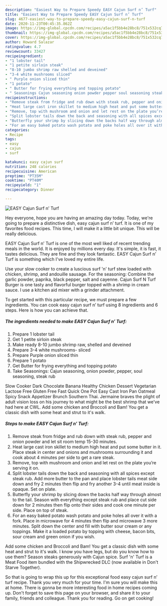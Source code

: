 ```yaml
---
description: "Easiest Way to Prepare Speedy EASY Cajun Surf n’ Turf"
title: "Easiest Way to Prepare Speedy EASY Cajun Surf n’ Turf"
slug: 4677-easiest-way-to-prepare-speedy-easy-cajun-surf-n-turf
date: 2020-11-23T00:45:35.862Z
image: https://img-global.cpcdn.com/recipes/a5ac1f5bb4e28bc8/751x532cq70/easy-cajun-surf-n-turf-recipe-main-photo.jpg
thumbnail: https://img-global.cpcdn.com/recipes/a5ac1f5bb4e28bc8/751x532cq70/easy-cajun-surf-n-turf-recipe-main-photo.jpg
cover: https://img-global.cpcdn.com/recipes/a5ac1f5bb4e28bc8/751x532cq70/easy-cajun-surf-n-turf-recipe-main-photo.jpg
author: Howard Salazar
ratingvalue: 4.7
reviewcount: 33427
recipeingredient:
- "1 lobster tail"
- "1 petite sirloin steak"
- "8-10 jumbo shrimp raw shelled and deveined"
- "3-4 white mushrooms sliced"
- " Purple onion sliced thin"
- "1 potato"
- " Butter for frying everything and topping potato"
- " Seasonings Cajun seasoning onion powder pepper soul seasoning steak rub"
recipeinstructions:
- "Remove steak from fridge and rub down with steak rub, pepper and onion powder and let sit room temp 15-30 minutes."
- "Heat large cast iron skillet to medium high heat and put some butter in it. Place steak in center and onions and mushrooms surrounding it and cook about 4 minutes per side to get a rare steak."
- "Remove, top with mushroom and onion and let rest on the plate you’re serving it on."
- "Split lobster tails down the back and seasoning with all spices except steak rub. Add more butter to the pan and place lobster tails meat side down and fry 2 minutes then flip and fry another 3-4 until meat inside is opaque. Set on plate."
- "Butterfly your shrimp by slicing down the backs half way through almost to the tail. Season with everything except steak rub and place cut side down for 2 minutes then flip onto their sides and cook one minute per side. Place on top of steak."
- "For an easy baked potato wash potato and poke holes all over it with a fork. Place in microwave for 4 minutes then flip and microwave 3 more minutes. Split down the center and fill with butter sour cream or any toppings. Make it a loaded potato by topping with cheese, bacon bits, sour cream and green onion if you wish."
categories:
- Recipe
tags:
- easy
- cajun
- surf

katakunci: easy cajun surf 
nutrition: 248 calories
recipecuisine: American
preptime: "PT35M"
cooktime: "PT40M"
recipeyield: "1"
recipecategory: Dinner

---
```



![EASY Cajun Surf n’ Turf](https://img-global.cpcdn.com/recipes/a5ac1f5bb4e28bc8/751x532cq70/easy-cajun-surf-n-turf-recipe-main-photo.jpg)

Hey everyone, hope you are having an amazing day today. Today, we're going to prepare a distinctive dish, easy cajun surf n’ turf. It is one of my favorites food recipes. This time, I will make it a little bit unique. This will be really delicious.

EASY Cajun Surf n’ Turf is one of the most well liked of recent trending meals in the world. It is enjoyed by millions every day. It's simple, it is fast, it tastes delicious. They are fine and they look fantastic. EASY Cajun Surf n’ Turf is something which I've loved my entire life.

Use your slow cooker to create a luscious surf &#39;n&#39; turf stew loaded with chicken, shrimp, and andouille sausage. For the seasoning: Combine the garlic powder, paprika, black pepper, salt and cayenne. Cajun Surf N Turf Burger is one tasty and flavorful burger topped with a shrimp in cream sauce. I use a kitchen aid mixer with a grinder attachment.


To get started with this particular recipe, we must prepare a few ingredients. You can cook easy cajun surf n’ turf using 8 ingredients and 6 steps. Here is how you can achieve that.

<!--inarticleads1-->

##### The ingredients needed to make EASY Cajun Surf n’ Turf:

1. Prepare 1 lobster tail
1. Get 1 petite sirloin steak
1. Make ready 8-10 jumbo shrimp raw, shelled and deveined
1. Prepare 3-4 white mushrooms- sliced
1. Prepare  Purple onion sliced thin
1. Prepare 1 potato
1. Get  Butter for frying everything and topping potato
1. Take  Seasonings: Cajun seasoning, onion powder, pepper, soul seasoning, steak rub


Slow Cooker Dark Chocolate Banana Healthy Chicken Dessert Vegetarian Lactose Free Gluten Free Fast Quick One Pot Easy Cast Iron Pan Oatmeal Spicy Snack Appetizer Brunch Southern Thai. Jermaine braves the plight of adult vision loss on his journey to what might be the best shrimp that we&#39;ve had here at CWL. Add some chicken and Broccoli and Bam! You get a classic dish with some heat and strut to it&#39;s walk. 

<!--inarticleads2-->

##### Steps to make EASY Cajun Surf n’ Turf:

1. Remove steak from fridge and rub down with steak rub, pepper and onion powder and let sit room temp 15-30 minutes.
1. Heat large cast iron skillet to medium high heat and put some butter in it. Place steak in center and onions and mushrooms surrounding it and cook about 4 minutes per side to get a rare steak.
1. Remove, top with mushroom and onion and let rest on the plate you’re serving it on.
1. Split lobster tails down the back and seasoning with all spices except steak rub. Add more butter to the pan and place lobster tails meat side down and fry 2 minutes then flip and fry another 3-4 until meat inside is opaque. Set on plate.
1. Butterfly your shrimp by slicing down the backs half way through almost to the tail. Season with everything except steak rub and place cut side down for 2 minutes then flip onto their sides and cook one minute per side. Place on top of steak.
1. For an easy baked potato wash potato and poke holes all over it with a fork. Place in microwave for 4 minutes then flip and microwave 3 more minutes. Split down the center and fill with butter sour cream or any toppings. Make it a loaded potato by topping with cheese, bacon bits, sour cream and green onion if you wish.


Add some chicken and Broccoli and Bam! You get a classic dish with some heat and strut to it&#39;s walk. I know you have legs, but do you know how to use them? Season steaks generously with Cajun spice. Surf &#39;n&#39; Turf is a Meat Food item bundled with the Shipwrecked DLC (now available in Don&#39;t Starve Together). 

So that is going to wrap this up for this exceptional food easy cajun surf n’ turf recipe. Thank you very much for your time. I'm sure you will make this at home. There is gonna be more interesting food in home recipes coming up. Don't forget to save this page on your browser, and share it to your family, friends and colleague. Thank you for reading. Go on get cooking!
